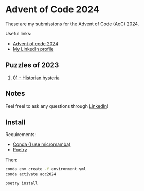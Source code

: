 # Advent of Code 2024
These are my submissions for the Advent of Code (AoC) 2024.

Useful links:
- [Advent of code 2024](https://adventofcode.com/2024)
- [My LinkedIn profile](https://linkedin.com/in/dennisbakhuis)

## Puzzles of 2023
1. [01 - Historian hysteria](01_historian_hysteria/README.md)

## Notes
Feel freel to ask any questions through [LinkedIn](https://linkedin.com/in/dennisbakhuis)!


## Install
Requirements:
- [Conda (I use micromamba)](https://mamba.readthedocs.io/en/latest/user_guide/micromamba.html)
- [Poetry](https://python-poetry.org/)

Then:
```bash
conda env create -f environment.yml
conda activate aoc2024

poetry install
```
